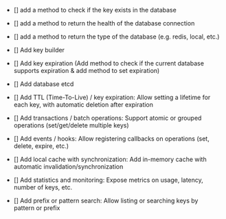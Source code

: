 * [] add a method to check if the key exists in the database
* [] add a method to return the health of the database connection
* [] add a method to return the type of the database (e.g. redis, local, etc.)
* [] Add key builder
* [] Add key expiration (Add method to check if the current database supports expiration & add method to set expiration)
* [] Add database etcd

* [] Add TTL (Time-To-Live) / key expiration: Allow setting a lifetime for each key, with automatic deletion after expiration
* [] Add transactions / batch operations: Support atomic or grouped operations (set/get/delete multiple keys)
* [] Add events / hooks: Allow registering callbacks on operations (set, delete, expire, etc.)
* [] Add local cache with synchronization: Add in-memory cache with automatic invalidation/synchronization
* [] Add statistics and monitoring: Expose metrics on usage, latency, number of keys, etc.
* [] Add prefix or pattern search: Allow listing or searching keys by pattern or prefix
